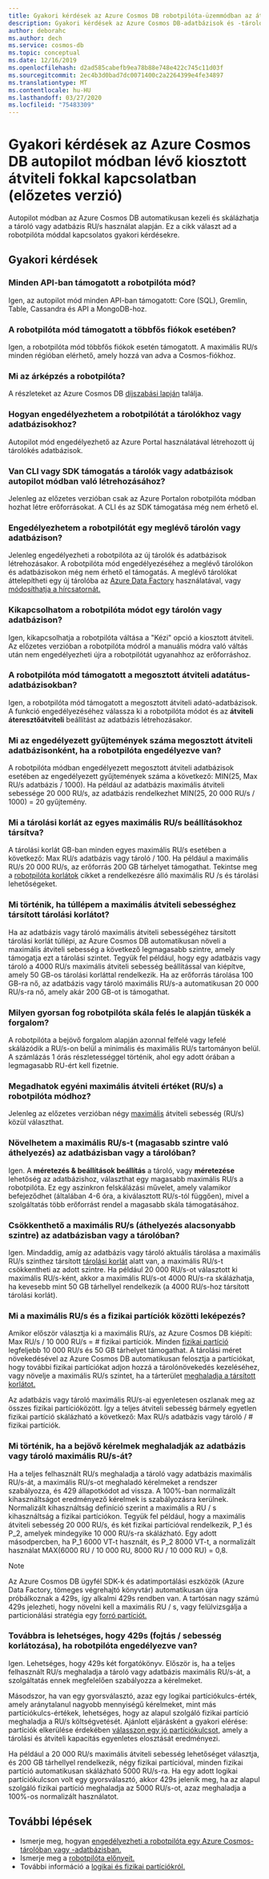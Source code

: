 ```yaml
---
title: Gyakori kérdések az Azure Cosmos DB robotpilóta-üzemmódban az átviteli ról
description: Gyakori kérdések az Azure Cosmos DB-adatbázisok és -tárolók robotpilóta-módjáról
author: deborahc
ms.author: dech
ms.service: cosmos-db
ms.topic: conceptual
ms.date: 12/16/2019
ms.openlocfilehash: d2ad585cabefb9ea78b88e748e422c745c11d03f
ms.sourcegitcommit: 2ec4b3d0bad7dc0071400c2a2264399e4fe34897
ms.translationtype: MT
ms.contentlocale: hu-HU
ms.lasthandoff: 03/27/2020
ms.locfileid: "75483309"
---
```

# <a name="frequently-asked-questions-about-provisioned-throughput-in-azure-cosmos-db-autopilot-mode-preview"></a>Gyakori kérdések az Azure Cosmos DB autopilot módban lévő kiosztott átviteli fokkal kapcsolatban (előzetes verzió)
Autopilot módban az Azure Cosmos DB automatikusan kezeli és skálázhatja a tároló vagy adatbázis RU/s használat alapján. Ez a cikk választ ad a robotpilóta móddal kapcsolatos gyakori kérdésekre. 

## <a name="frequently-asked-questions"></a>Gyakori kérdések

### <a name="is-autopilot-mode-supported-for-all-apis"></a>Minden API-ban támogatott a robotpilóta mód?
Igen, az autopilot mód minden API-ban támogatott: Core (SQL), Gremlin, Table, Cassandra és API a MongoDB-hoz.

### <a name="is-autopilot-mode-supported-for-multi-master-accounts"></a>A robotpilóta mód támogatott a többfős fiókok esetében?
Igen, a robotpilóta mód többfős fiókok esetén támogatott. A maximális RU/s minden régióban elérhető, amely hozzá van adva a Cosmos-fiókhoz. 

### <a name="what-is-the-pricing-for-autopilot"></a>Mi az árképzés a robotpilóta?
A részleteket az Azure Cosmos DB [díjszabási lapján](https://azure.microsoft.com/pricing/details/cosmos-db/) találja. 

### <a name="how-do-i-enable-autopilot-for-my-containers-or-databases"></a>Hogyan engedélyezhetem a robotpilótát a tárolókhoz vagy adatbázisokhoz?
Autopilot mód engedélyezhető az Azure Portal használatával létrehozott új tárolókés adatbázisok. 

### <a name="is-there-cli-or-sdk-support-to-create-containers-or-databases-with-autopilot-mode"></a>Van CLI vagy SDK támogatás a tárolók vagy adatbázisok autopilot módban való létrehozásához?
Jelenleg az előzetes verzióban csak az Azure Portalon robotpilóta módban hozhat létre erőforrásokat. A CLI és az SDK támogatása még nem érhető el.

### <a name="can-i-enable-autopilot-on-an-existing-container-or-a-database"></a>Engedélyezhetem a robotpilótát egy meglévő tárolón vagy adatbázison?
Jelenleg engedélyezheti a robotpilóta az új tárolók és adatbázisok létrehozásakor. A robotpilóta mód engedélyezéséhez a meglévő tárolókon és adatbázisokon még nem érhető el támogatás. A meglévő tárolókat áttelepítheti egy új tárolóba az [Azure Data Factory](../data-factory/connector-azure-cosmos-db.md) használatával, vagy [módosíthatja a hírcsatornát.](change-feed.md) 

### <a name="can-i-turn-off-autopilot-mode-on-a-container-or-database"></a>Kikapcsolhatom a robotpilóta módot egy tárolón vagy adatbázison?
Igen, kikapcsolhatja a robotpilóta váltása a "Kézi" opció a kiosztott átviteli. Az előzetes verzióban a robotpilóta módról a manuális módra való váltás után nem engedélyezheti újra a robotpilótát ugyanahhoz az erőforráshoz. 

### <a name="is-autopilot-mode-supported-for-shared-throughput-databases"></a>A robotpilóta mód támogatott a megosztott átviteli adatátus-adatbázisokban?
Igen, a robotpilóta mód támogatott a megosztott átviteli adató-adatbázisok. A funkció engedélyezéséhez válassza ki a robotpilóta módot és az **átviteli áteresztőátviteli** beállítást az adatbázis létrehozásakor. 

### <a name="what-is-the-number-of-allowed-collections-per-shared-throughput-database-when-autopilot-is-enabled"></a>Mi az engedélyezett gyűjtemények száma megosztott átviteli adatbázisonként, ha a robotpilóta engedélyezve van?
A robotpilóta módban engedélyezett megosztott átviteli adatbázisok esetében az engedélyezett gyűjtemények száma a következő: MIN(25, Max RU/s adatbázis / 1000). Ha például az adatbázis maximális átviteli sebessége 20 000 RU/s, az adatbázis rendelkezhet MIN(25, 20 000 RU/s / 1000) = 20 gyűjtemény. 


### <a name="what-is-the-storage-limit-associated-with-each-max-rus-option"></a>Mi a tárolási korlát az egyes maximális RU/s beállításokhoz társítva?  
A tárolási korlát GB-ban minden egyes maximális RU/s esetében a következő: Max RU/s adatbázis vagy tároló / 100. Ha például a maximális RU/s 20 000 RU/s, az erőforrás 200 GB tárhelyet támogathat. Tekintse meg a [robotpilóta korlátok](provision-throughput-autopilot.md#autopilot-limits) cikket a rendelkezésre álló maximális RU /s és tárolási lehetőségeket. 

### <a name="what-happens-if-i-exceed-the-storage-limit-associated-with-my-max-throughput"></a>Mi történik, ha túllépem a maximális átviteli sebességhez társított tárolási korlátot?
Ha az adatbázis vagy tároló maximális átviteli sebességéhez társított tárolási korlát túllépi, az Azure Cosmos DB automatikusan növeli a maximális átviteli sebesség a következő legmagasabb szintre, amely támogatja ezt a tárolási szintet. Tegyük fel például, hogy egy adatbázis vagy tároló a 4000 RU/s maximális átviteli sebesség beállítással van kiépítve, amely 50 GB-os tárolási korláttal rendelkezik. Ha az erőforrás tárolása 100 GB-ra nő, az adatbázis vagy tároló maximális RU/s-a automatikusan 20 000 RU/s-ra nő, amely akár 200 GB-ot is támogathat. 

### <a name="how-quickly-will-autopilot-scale-up-and-down-based-on-spikes-in-traffic"></a>Milyen gyorsan fog robotpilóta skála felés le alapján tüskék a forgalom?
A robotpilóta a bejövő forgalom alapján azonnal felfelé vagy lefelé skálázódik a RU/s-on belül a minimális és maximális RU/s tartományon belül. A számlázás 1 órás részletességgel történik, ahol egy adott órában a legmagasabb RU-ért kell fizetnie. 

### <a name="can-i-specify-a-custom-max-throughput-rus-value-for-autopilot-mode"></a>Megadhatok egyéni maximális átviteli értéket (RU/s) a robotpilóta módhoz?
Jelenleg az előzetes verzióban négy [maximális](provision-throughput-autopilot.md#autopilot-limits) átviteli sebesség (RU/s) közül választhat.

### <a name="can-i-increase-the-max-rus-move-to-a-higher-tier-on-the-database-or-container"></a>Növelhetem a maximális RU/s-t (magasabb szintre való áthelyezés) az adatbázisban vagy a tárolóban? 
Igen. A **méretezés & beállítások beállítás** a tároló, vagy **méretezése** lehetőség az adatbázishoz, választhat egy magasabb maximális RU/s a robotpilóta. Ez egy aszinkron felskálázási művelet, amely valamikor befejeződhet (általában 4-6 óra, a kiválasztott RU/s-tól függően), mivel a szolgáltatás több erőforrást rendel a magasabb skála támogatásához. 

### <a name="can-i-reduce-the-max-rus-move-to-a-lower-tier-on-the-database-or-container"></a>Csökkenthető a maximális RU/s (áthelyezés alacsonyabb szintre) az adatbázisban vagy a tárolóban?
Igen. Mindaddig, amíg az adatbázis vagy tároló aktuális tárolása a maximális RU/s szinthez társított [tárolási korlát](#what-is-the-storage-limit-associated-with-each-max-rus-option) alatt van, a maximális RU/s-t csökkentheti az adott szintre. Ha például 20 000 RU/s-ot választott ki maximális RU/s-ként, akkor a maximális RU/s-ot 4000 RU/s-ra skálázhatja, ha kevesebb mint 50 GB tárhellyel rendelkezik (a 4000 RU/s-hoz társított tárolási korlát).

### <a name="what-is-the-mapping-between-the-max-rus-and-physical-partitions"></a>Mi a maximális RU/s és a fizikai partíciók közötti leképezés?
Amikor először választja ki a maximális RU/s, az Azure Cosmos DB kiépíti: Max RU/s / 10 000 RU/s = # fizikai partíciók. Minden [fizikai partíció](partition-data.md#physical-partitions) legfeljebb 10 000 RU/s és 50 GB tárhelyet támogathat. A tárolási méret növekedésével az Azure Cosmos DB automatikusan felosztja a partíciókat, hogy további fizikai partíciókat adjon hozzá a tárolónövekedés kezeléséhez, vagy növelje a maximális RU/s szintet, ha a tárterület [meghaladja a társított korlátot.](#what-is-the-storage-limit-associated-with-each-max-rus-option) 

Az adatbázis vagy tároló maximális RU/s-ai egyenletesen oszlanak meg az összes fizikai partícióközött. Így a teljes átviteli sebesség bármely egyetlen fizikai partíció skálázható a következő: Max RU/s adatbázis vagy tároló / # fizikai partíciók. 

### <a name="what-happens-if-incoming-requests-exceed-the-max-rus-of-the-database-or-container"></a>Mi történik, ha a bejövő kérelmek meghaladják az adatbázis vagy tároló maximális RU/s-át?
Ha a teljes felhasznált RU/s meghaladja a tároló vagy adatbázis maximális RU/s-át, a maximális RU/s-ot meghaladó kérelmeket a rendszer szabályozza, és 429 állapotkódot ad vissza. A 100%-ban normalizált kihasználtságot eredményező kérelmek is szabályozásra kerülnek. Normalizált kihasználtság definíció szerint a maximális a RU / s kihasználtság a fizikai partíciókon. Tegyük fel például, hogy a maximális átviteli sebesség 20 000 RU/s, és két fizikai partícióval rendelkezik, P_1 és P_2, amelyek mindegyike 10 000 RU/s-ra skálázható. Egy adott másodpercben, ha P_1 6000 VT-t használt, és P_2 8000 VT-t, a normalizált használat MAX(6000 RU / 10 000 RU, 8000 RU / 10 000 RU) = 0,8.

> [!NOTE]
> Az Azure Cosmos DB ügyfél SDK-k és adatimportálási eszközök (Azure Data Factory, tömeges végrehajtó könyvtár) automatikusan újra próbálkoznak a 429s, így alkalmi 429s rendben van. A tartósan nagy számú 429s jelezheti, hogy növelni kell a maximális RU / s, vagy felülvizsgálja a particionálási stratégia egy [forró partíciót.](#is-it-still-possible-to-see-429s-throttlingrate-limiting-when-autopilot-is-enabled)

### <a name="is-it-still-possible-to-see-429s-throttlingrate-limiting-when-autopilot-is-enabled"></a>Továbbra is lehetséges, hogy 429s (fojtás / sebesség korlátozása), ha robotpilóta engedélyezve van? 
Igen. Lehetséges, hogy 429s két forgatókönyv. Először is, ha a teljes felhasznált RU/s meghaladja a tároló vagy adatbázis maximális RU/s-át, a szolgáltatás ennek megfelelően szabályozza a kérelmeket. 

Másodszor, ha van egy gyorsválasztó, azaz egy logikai partíciókulcs-érték, amely aránytalanul nagyobb mennyiségű kérelmeket, mint más partíciókulcs-értékek, lehetséges, hogy az alapul szolgáló fizikai partíció meghaladja a RU/s költségvetését. Ajánlott eljárásként a gyakori elérése: partíciók elkerülése érdekében [válasszon egy jó partíciókulcsot,](partitioning-overview.md#choose-partitionkey) amely a tárolási és átviteli kapacitás egyenletes elosztását eredményezi. 

Ha például a 20 000 RU/s maximális átviteli sebesség lehetőséget választja, és 200 GB tárhellyel rendelkezik, négy fizikai partícióval, minden fizikai partíció automatikusan skálázható 5000 RU/s-ra. Ha egy adott logikai partíciókulcson volt egy gyorsválasztó, akkor 429s jelenik meg, ha az alapul szolgáló fizikai partíció meghaladja az 5000 RU/s-ot, azaz meghaladja a 100%-os normalizált használatot.

## <a name="next-steps"></a>További lépések

* Ismerje meg, hogyan [engedélyezheti a robotpilóta egy Azure Cosmos-tárolóban vagy -adatbázisban.](provision-throughput-autopilot.md#create-a-database-or-a-container-with-autopilot-mode)
* Ismerje meg a [robotpilóta előnyeit.](provision-throughput-autopilot.md#benefits-of-autopilot-mode)
* További információ a [logikai és fizikai partíciókról.](partition-data.md)
